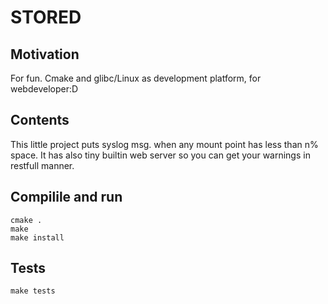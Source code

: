 STORED
======

## Motivation
For fun.
Cmake and glibc/Linux as development platform, for webdeveloper:D

## Contents
This little project puts syslog msg. when any mount point has less than n%  space.
It has also tiny builtin web server so you can get your warnings in restfull manner.

## Compilile and run
```
cmake .
make
make install
```

## Tests
```
make tests
```